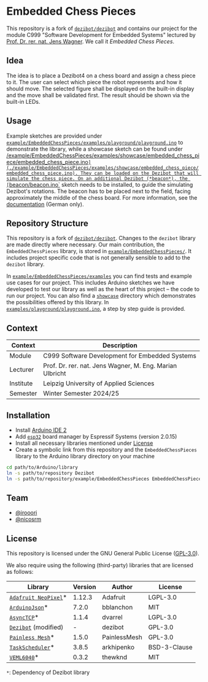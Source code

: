 # Embedded Chess Pieces

This repository is a fork of [`dezibot/dezibot`](https://github.com/dezibot/dezibot) and contains our project for the module C999 "Software Development for Embedded Systems" lectured by [Prof. Dr. rer. nat. Jens Wagner](https://fim.htwk-leipzig.de/fakultaet/personen/professorinnen-und-professoren/jens-wagner/). We call it *Embedded Chess Pieces*.


## Idea

The idea is to place a Dezibot4 on a chess board and assign a chess piece to it. The user can select which piece the robot represents and how it should move. The selected figure shall be displayed on the built-in display and the move shall be validated first. The result should be shown via the built-in LEDs.


## Usage

Example sketches are provided under [`example/EmbeddedChessPieces/examples/playground/playground.ino`](./example/EmbeddedChessPieces/examples/playground/playground.ino) to demonstrate the library, while a showcase sketch can be found under [/example/EmbeddedChessPieces/examples/showcase/embedded_chess_piece/embedded_chess_piece.ino`](./example/EmbeddedChessPieces/examples/showcase/embedded_chess_piece/embedded_chess_piece.ino). They can be loaded on the Dezibot that will simulate the chess piece. On an additional Dezibot (*beacon*), the [`beacon/beacon.ino`](./example/EmbeddedChessPieces/examples/beacon/beacon.ino) sketch needs to be installed, to guide the simulating Dezibot's rotations. The beacon has to be placed next to the field, facing approximately the middle of the chess board. For more information, see the [documentation](https://github.com/embedded-chess/doc/releases) (German only).


## Repository Structure

This repository is a fork of [`dezibot/dezibot`](https://github.com/dezibot/dezibot). Changes to the `dezibot` library are made directly where necessary. Our main contribution, the `EmbeddedChessPieces` library, is stored in [`example/EmbeddedChessPieces/`](./example/EmbeddedChessPieces/). It includes project specific code that is not generally sensible to add to the `dezibot` library.

In [`example/EmbeddedChessPieces/examples`](./example/EmbeddedChessPieces/examples/) you can find tests and example use cases for our project. This includes Arduino sketches we have developed to test our library as well as the heart of this project – the code to run our project. You can also find a [`showcase`](./example/EmbeddedChessPieces/examples/showcase/) directory which demonstrates the possibilities offered by this library. In [`examples/playground/playground.ino`](./example/EmbeddedChessPieces/examples/playground/playground.ino), a step by step guide is provided.


## Context

| Context    | Description                                                                         |
|------------|-------------------------------------------------------------------------------------|
| Module     | C999 Software Development for Embedded Systems                                      |
| Lecturer   | Prof. Dr. rer. nat. Jens Wagner, M. Eng. Marian Ulbricht                            |
| Institute  | Leipzig University of Applied Sciences                                              |
| Semester   | Winter Semester 2024/25                                                             |


## Installation

- Install [Arduino IDE 2](https://github.com/arduino/arduino-ide)
- Add [`esp32`](https://github.com/espressif/arduino-esp32/releases/tag/2.0.15) board manager by Espressif Systems (version 2.0.15)
- Install all necessary libraries mentioned under [License](#license)
- Create a symbolic link from this repository and the `EmbeddedChessPieces` library to the Arduino library directory on your machine

```sh
cd path/to/Arduino/library
ln -s path/to/repository Dezibot
ln -s path/to/repository/example/EmbeddedChessPieces EmbeddedChessPieces
```


## Team

- [@irooori](https://github.com/irooori)
- [@nicosrm](https://github.com/nicosrm)


## License

This repository is licensed under the GNU General Public License ([GPL-3.0](./LICENSE.txt)).

We also require using the following (third-party) libraries that are licensed as follows:

| Library                                                               | Version | Author       | License      |
|-----------------------------------------------------------------------|---------|--------------|--------------|
| [`Adafruit NeoPixel`](https://github.com/adafruit/Adafruit_NeoPixel)* | 1.12.3  | Adafruit     | LGPL-3.0     |
| [`ArduinoJson`](https://github.com/bblanchon/ArduinoJson)*            | 7.2.0   | bblanchon    | MIT          |
| [`AsyncTCP`](https://github.com/dvarrel/AsyncTCP)*                    | 1.1.4   | dvarrel      | LGPL-3.0     |
| [`Dezibot`](https://github.com/dezibot/dezibot) (modified)            | -       | dezibot      | GPL-3.0      |
| [`Painless Mesh`](https://gitlab.com/painlessMesh/painlessMesh)*      | 1.5.0   | PainlessMesh | GPL-3.0      |
| [`TaskScheduler`](https://github.com/arkhipenko/TaskScheduler)*       | 3.8.5   | arkhipenko   | BSD-3-Clause |
| [`VEML6040`](https://github.com/thewknd/VEML6040)*                    | 0.3.2   | thewknd      | MIT          |

`*`: Dependency of Dezibot library
